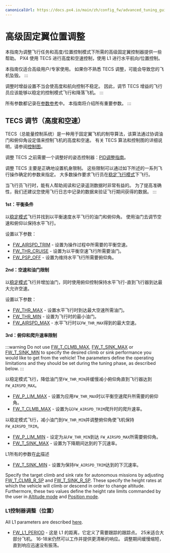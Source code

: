 ```yaml
---
canonicalUrl: https://docs.px4.io/main/zh/config_fw/advanced_tuning_guide_fixedwing
---
```


# 高级固定翼位置调整

本指南为调整飞行任务和高度/位置控制模式下所需的高级固定翼控制器提供一些帮助。 PX4 使用 TECS 进行高度和空速控制，使用 L1 进行水平航向/位置控制。

本指南仅适合高级用户/专家使用。 如果你不熟悉 TECS 调整，可能会导致您的飞机坠毁。
:::

调整时增益设置不当会使高度和航向控制不稳定。 因此，调节 TECS 增益的飞行员应该能够以稳定的控制模式飞行和降落飞机。
:::

所有参数都记录在[参数参考](../advanced_config/parameter_reference.md#fw-tecs)中。 本指南将介绍所有重要参数。
:::

## TECS 调节（高度和空速）

TECS（总能量控制系统）是一种用于固定翼飞机的制导算法，该算法通过协调油门和俯仰角设定值来控制飞机的高度和空速。 有关 TECS 算法和控制图的详细说明，请参阅[控制图](../flight_stack/controller_diagrams.md)。

调整 TECS 之前需要一个调整好的姿态控制器：[PID调整指南](../config_fw/pid_tuning_guide_fixedwing.md)。

调整 TECS 主要是正确地设置机身限制。 这些限制可以通过如下所述的一系列飞行操作确定的参数来指定。 大多数操作要求飞行员在[稳定飞行模式](../flight_modes/stabilized_fw.md)下飞行。

当飞行员飞行时，能有人帮助阅读和记录遥测数据时非常有益的。 为了提高准确性，我们还建议您使用飞行日志中记录的数据来验证飞行期间获得的数据。
:::

#### 1st：平衡条件

以[稳定模式](../flight_modes/stabilized_fw.md)飞行并找到以平衡速度水平飞行的油门和俯仰角。 使用油门去调节空速和俯仰以保持水平飞行。

设置以下参数：
- [FW_AIRSPD_TRIM](../advanced_config/parameter_reference.md#FW_AIRSPD_TRIM) - 设置为操作过程中所需要的平衡空速。
- [FW_THR_CRUISE](../advanced_config/parameter_reference.md#FW_THR_CRUISE) - 设置为以平衡空速飞行所需要油门。
- [FW_PSP_OFF](../advanced_config/parameter_reference.md#FW_PSP_OFF) - 设置为维持水平飞行所需要俯仰角。

#### 2nd：空速和油门限制

以[稳定模式](../flight_modes/stabilized_fw.md)飞行并增加油门，同时使用俯仰控制保持水平飞行-直到飞行器到达最大允许空速。

设置以下参数：
- [FW_THR_MAX](../advanced_config/parameter_reference.md#FW_THR_MAX) - 设置水平飞行时到达最大空速所需油门。
- [FW_THR_MIN](../advanced_config/parameter_reference.md#FW_THR_MIN) - 设置为飞行时的最小油门。
- [FW_AIRSPD_MAX](../advanced_config/parameter_reference.md#FW_AIRSPD_MAX) - 水平飞行时以`FW_THR_MAX`得到的最大空速。

#### 3rd：俯仰和爬升速率限制

:::warning
Do not use [FW_T_CLMB_MAX](../advanced_config/parameter_reference.md#FW_T_CLMB_MAX), [FW_T_SINK_MAX](../advanced_config/parameter_reference.md#FW_T_SINK_MAX) or [FW_T_SINK_MIN](../advanced_config/parameter_reference.md#FW_T_SINK_MIN) to specify the desired climb or sink performance you would like to get from the vehicle! The parameters define the operating limitations and they should be set during the tuning phase, as described below.
:::

以稳定模式飞行，降低油门至`FW_THR_MIN`并缓慢减小俯仰角直到飞行器达到`FW_AIRSPD_MAX`。
- [FW_P_LIM_MAX](../advanced_config/parameter_reference.md#FW_P_LIM_MAX) - 设置为应用`FW_THR_MAX`时以平衡空速爬升所需要的俯仰角。
- [FW_T_CLMB_MAX](../advanced_config/parameter_reference.md#FW_T_CLMB_MAX) - 设置为以`FW_AIRSPD_TRIM`爬升时的爬升速率。

以稳定模式飞行，减小油门到`FW_THR_MIN`并调整俯仰角使飞机保持`FW_AIRSPD_TRIM`。
- [FW_P_LIM_MIN](../advanced_config/parameter_reference.md#FW_P_LIM_MIN) - 设定为从`FW_THR_MIN`到达 `FW_AIRSPD_MAX`所需要俯仰角。
- [FW_T_SINK_MAX](../advanced_config/parameter_reference.md#FW_T_SINK_MAX) - 设置为下降期间达到的下沉速率。

L1所有的参数在[此](../advanced_config/parameter_reference.md#fw-l1-control)描述
- [FW_T_SINK_MIN](../advanced_config/parameter_reference.md#FW_T_SINK_MIN) - 设置为保持`FW_AIRSPD_TRIM`达到的下沉速率。

Specify the target climb and sink rate for autonomous missions by adjusting [FW_T_CLMB_R_SP](../advanced_config/parameter_reference.md#FW_T_CLMB_R_SP) and [FW_T_SINK_R_SP](../advanced_config/parameter_reference.md#FW_T_SINK_R_SP). These specify the height rates at which the vehicle will climb or descend in order to change altitude. Furthermore, these two values define the height rate limits commanded by the user in [Altitude mode](../flight_modes/altitude_fw.md) and [Position mode](../flight_modes/position_fw.md).


### L1控制器调整（位置）

All L1 parameters are described [here](../advanced_config/parameter_reference.md#fw-l1-control).

- [FW_L1_PERIOD](../advanced_config/parameter_reference.md#FW_L1_PERIOD) - 这是 L1 的距离，它定义了需要跟踪的跟踪点。 25米适合大部分飞机。 16-18米仍然可以工作并提供更清晰的响应。 调整期间缓慢缩短，直到响应迅速没有振荡。
